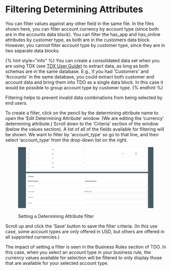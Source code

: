 # Filtering Determining Attributes

You can filter values against any other field in the same file.  In the files shown here, you can filter account currency by account type (since both are in the accounts data block).  You can filter the has\_app and has\_online attributes by customer type, as both are in the customers data block.  However, you cannot filter account type by customer type, since they are in two separate data blocks.

{% hint style="info" %}
You can create a consolidated data set when you are using TDX (see [TDX User Guide](../../user-guide-for-tdx/)) to extract data, as long as both schemas are in the same database.  E.g., if you had 'Customers' and 'Accounts' in the same database, you could extract both customer and account data and bring them into TDO as a single data block.  In this case it would be possible to group account type by customer type.
{% endhint %}

Filtering helps to prevent invalid data combinations from being selected by end users.

To create a filter, click on the pencil by the determining attribute name to open the ‘Edit Determining Attribute’ window.  (We are editing the ‘currency’ determining attribute.) Scroll down to the ‘Criteria’ section of the window (below the values section).  A list of all of the fields available for filtering will be shown.  We want to filter by  ‘account\_type’ so go to that line, and then select  ‘account\_type’ from the drop-down list on the right.&#x20;

<figure><img src="../../../../../.gitbook/assets/image (40).png" alt=""><figcaption><p>Setting a Determining Attribute filter</p></figcaption></figure>

Scroll up and click the ‘Save’ button to save the filter criteria. (In this use case, some account types are only offered in USD, but others are offered in all supported currencies.)

The impact of setting a filter is seen in the Business Rules section of TDO.  In this case, when you select an account type in your business rule, the currency values available for selection will be filtered to only display those that are available for your selected account type. &#x20;
